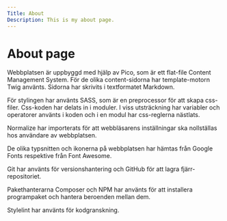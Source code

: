 ```yaml
---
Title: About
Description: This is my about page.
---
```


About page
=======================

Webbplatsen är uppbyggd med hjälp av Pico, som är ett flat-file Content Management System. För de olika content-sidorna har template-motorn Twig använts. Sidorna har skrivits i textformatet Markdown.

För stylingen har använts SASS, som är en preprocessor för att skapa css-filer. Css-koden har delats in i moduler. I viss utsträckning har variabler och operatorer använts i koden och i en modul har css-reglerna nästlats.  

Normalize har importerats för att webbläsarens inställningar ska nollställas hos användare av webbplatsen.

De olika typsnitten och ikonerna på webbplatsen har hämtas från Google Fonts respektive från Font Awesome.

Git har använts för versionshantering och GitHub för att lagra fjärr-repositoriet.

Pakethanterarna Composer och NPM har använts för att installera programpaket och hantera beroenden mellan dem.

Stylelint har använts för kodgranskning.
